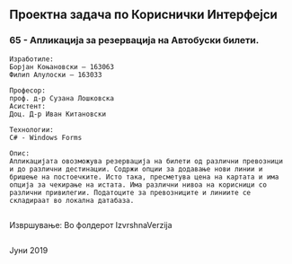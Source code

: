 ## Проектна задача по Кориснички Интерфејси

### 65 - Апликација за резервација на Автобуски билети.

```
Изработиле:
Борјан Коњановски – 163063
Филип Алулоски – 163033
```
```
Професор:
проф. д-р Сузана Лошковска
Асистент:
Доц. Д-р Иван Китановски
```
```
Технологии:
C# - Windows Forms
```
```
Опис:
Aпликацијата овозможува резервација на билети од различни превозници
и до различни дестинации. Содржи опции за додавање нови линии и
бришење на постоечките. Исто така, пресметува цена на картата и има
опција за чекирање на истата. Има различни нивоа на корисници со
различни привилегии. Податоците за превозниците и линиите се
складираат во локална датабаза.

```

```
```
Извршување:
Во фолдерот IzvrshnaVerzija
```
```
Јуни 2019
